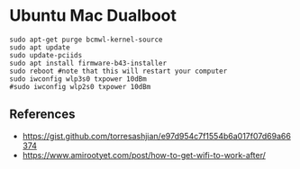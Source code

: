 # Ubuntu Mac Dualboot

```
sudo apt-get purge bcmwl-kernel-source
sudo apt update
sudo update-pciids
sudo apt install firmware-b43-installer
sudo reboot #note that this will restart your computer
sudo iwconfig wlp3s0 txpower 10dBm
#sudo iwconfig wlp2s0 txpower 10dBm
```



## References

- https://gist.github.com/torresashjian/e97d954c7f1554b6a017f07d69a66374
- https://www.amirootyet.com/post/how-to-get-wifi-to-work-after/
